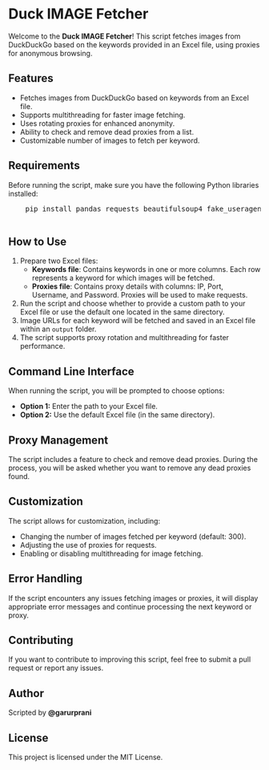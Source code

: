 <body>
    <h1>Duck IMAGE Fetcher</h1>
    <p>Welcome to the <strong>Duck IMAGE Fetcher</strong>! This script fetches images from DuckDuckGo based on the keywords provided in an Excel file, using proxies for anonymous browsing.</p>

  <h2>Features</h2>
    <ul>
        <li>Fetches images from DuckDuckGo based on keywords from an Excel file.</li>
        <li>Supports multithreading for faster image fetching.</li>
        <li>Uses rotating proxies for enhanced anonymity.</li>
        <li>Ability to check and remove dead proxies from a list.</li>
        <li>Customizable number of images to fetch per keyword.</li>
    </ul>

  <h2>Requirements</h2>
    <p>Before running the script, make sure you have the following Python libraries installed:</p>
    <pre>
    pip install pandas requests beautifulsoup4 fake_useragent colorama openpyxl
    </pre>

   <h2>How to Use</h2>
    <ol>
        <li>Prepare two Excel files:
            <ul>
                <li><strong>Keywords file</strong>: Contains keywords in one or more columns. Each row represents a keyword for which images will be fetched.</li>
                <li><strong>Proxies file</strong>: Contains proxy details with columns: IP, Port, Username, and Password. Proxies will be used to make requests.</li>
            </ul>
        </li>
        <li>Run the script and choose whether to provide a custom path to your Excel file or use the default one located in the same directory.</li>
        <li>Image URLs for each keyword will be fetched and saved in an Excel file within an <code>output</code> folder.</li>
        <li>The script supports proxy rotation and multithreading for faster performance.</li>
    </ol>

  <h2>Command Line Interface</h2>
    <p>When running the script, you will be prompted to choose options:</p>
    <ul>
        <li><strong>Option 1:</strong> Enter the path to your Excel file.</li>
        <li><strong>Option 2:</strong> Use the default Excel file (in the same directory).</li>
    </ul>

   <h2>Proxy Management</h2>
    <p>The script includes a feature to check and remove dead proxies. During the process, you will be asked whether you want to remove any dead proxies found.</p>

  <h2>Customization</h2>
    <p>The script allows for customization, including:</p>
    <ul>
        <li>Changing the number of images fetched per keyword (default: 300).</li>
        <li>Adjusting the use of proxies for requests.</li>
        <li>Enabling or disabling multithreading for image fetching.</li>
    </ul>

   <h2>Error Handling</h2>
    <p>If the script encounters any issues fetching images or proxies, it will display appropriate error messages and continue processing the next keyword or proxy.</p>

  <h2>Contributing</h2>
    <p>If you want to contribute to improving this script, feel free to submit a pull request or report any issues.</p>

   <h2>Author</h2>
    <p>Scripted by <strong>@garurprani</strong></p>

   <h2>License</h2>
    <p>This project is licensed under the MIT License.</p>

</body>
